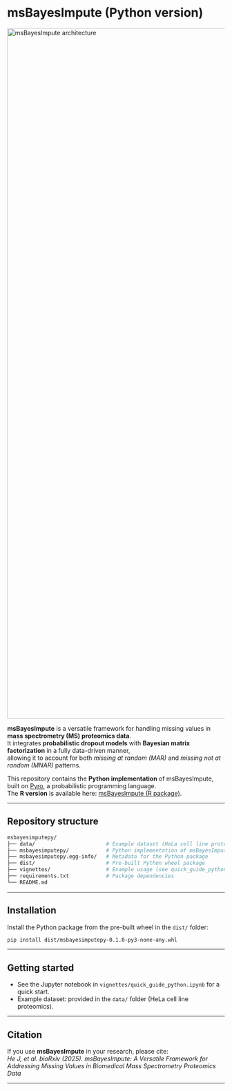 # msBayesImpute (Python version)

<img width="2802" height="1598" alt="msBayesImpute architecture" src="https://github.com/user-attachments/assets/1b4f541f-57b9-40c0-9e0e-0ab35029ac44" />

**msBayesImpute** is a versatile framework for handling missing values in **mass spectrometry (MS) proteomics data**.  
It integrates **probabilistic dropout models** with **Bayesian matrix factorization** in a fully data-driven manner,  
allowing it to account for both *missing at random (MAR)* and *missing not at random (MNAR)* patterns.  

This repository contains the **Python implementation** of msBayesImpute, built on [Pyro](https://pyro.ai), a probabilistic programming language.  
The **R version** is available here: [msBayesImpute (R package)](https://github.com/Lu-Group-UKHD/msBayesImpute).  

---

## Repository structure

```bash
msbayesimputepy/
├── data/                       # Example dataset (HeLa cell line proteomics data)
├── msbayesimputepy/            # Python implementation of msBayesImpute
├── msbayesimputepy.egg-info/   # Metadata for the Python package
├── dist/                       # Pre-built Python wheel package
├── vignettes/                  # Example usage (see quick_guide_python.ipynb)
├── requirements.txt            # Package dependencies
└── README.md
```

---

## Installation

Install the Python package from the pre-built wheel in the `dist/` folder:

```bash
pip install dist/msbayesimputepy-0.1.0-py3-none-any.whl
```

---

## Getting started

- See the Jupyter notebook in `vignettes/quick_guide_python.ipynb` for a quick start.  
- Example dataset: provided in the `data/` folder (HeLa cell line proteomics).  

---

## Citation

If you use **msBayesImpute** in your research, please cite:  
*He J, et al. bioRxiv (2025). msBayesImpute: A Versatile Framework for Addressing Missing Values in Biomedical Mass Spectrometry Proteomics Data*

---

